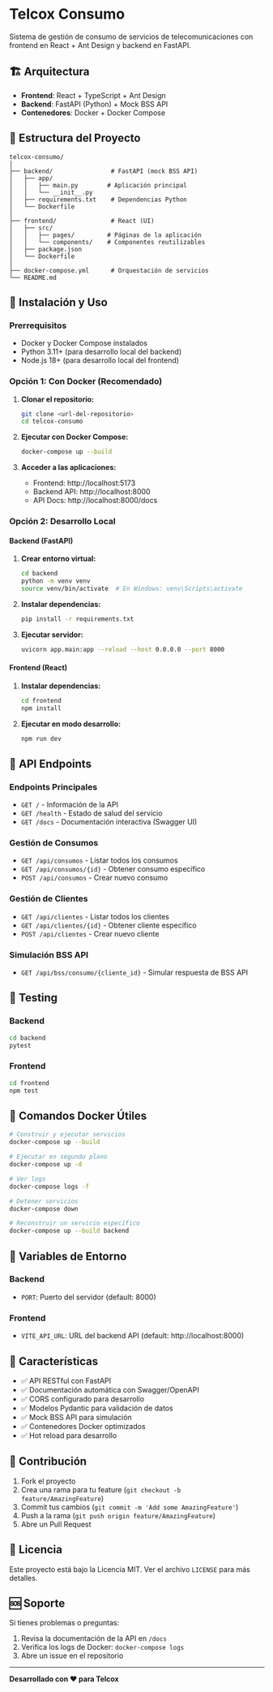 # Telcox Consumo

Sistema de gestión de consumo de servicios de telecomunicaciones con frontend en React + Ant Design y backend en FastAPI.

## 🏗️ Arquitectura

- **Frontend**: React + TypeScript + Ant Design
- **Backend**: FastAPI (Python) + Mock BSS API
- **Contenedores**: Docker + Docker Compose

## 📁 Estructura del Proyecto

```
telcox-consumo/
│
├── backend/                # FastAPI (mock BSS API)
│   ├── app/
│   │   ├── main.py        # Aplicación principal
│   │   └── __init__.py
│   ├── requirements.txt    # Dependencias Python
│   └── Dockerfile
│
├── frontend/               # React (UI)
│   ├── src/
│   │   ├── pages/         # Páginas de la aplicación
│   │   └── components/    # Componentes reutilizables
│   ├── package.json
│   └── Dockerfile
│
├── docker-compose.yml      # Orquestación de servicios
└── README.md
```

## 🚀 Instalación y Uso

### Prerrequisitos

- Docker y Docker Compose instalados
- Python 3.11+ (para desarrollo local del backend)
- Node.js 18+ (para desarrollo local del frontend)

### Opción 1: Con Docker (Recomendado)

1. **Clonar el repositorio:**
   ```bash
   git clone <url-del-repositorio>
   cd telcox-consumo
   ```

2. **Ejecutar con Docker Compose:**
   ```bash
   docker-compose up --build
   ```

3. **Acceder a las aplicaciones:**
   - Frontend: http://localhost:5173
   - Backend API: http://localhost:8000
   - API Docs: http://localhost:8000/docs

### Opción 2: Desarrollo Local

#### Backend (FastAPI)

1. **Crear entorno virtual:**
   ```bash
   cd backend
   python -m venv venv
   source venv/bin/activate  # En Windows: venv\Scripts\activate
   ```

2. **Instalar dependencias:**
   ```bash
   pip install -r requirements.txt
   ```

3. **Ejecutar servidor:**
   ```bash
   uvicorn app.main:app --reload --host 0.0.0.0 --port 8000
   ```

#### Frontend (React)

1. **Instalar dependencias:**
   ```bash
   cd frontend
   npm install
   ```

2. **Ejecutar en modo desarrollo:**
   ```bash
   npm run dev
   ```

## 🔌 API Endpoints

### Endpoints Principales

- `GET /` - Información de la API
- `GET /health` - Estado de salud del servicio
- `GET /docs` - Documentación interactiva (Swagger UI)

### Gestión de Consumos

- `GET /api/consumos` - Listar todos los consumos
- `GET /api/consumos/{id}` - Obtener consumo específico
- `POST /api/consumos` - Crear nuevo consumo

### Gestión de Clientes

- `GET /api/clientes` - Listar todos los clientes
- `GET /api/clientes/{id}` - Obtener cliente específico
- `POST /api/clientes` - Crear nuevo cliente

### Simulación BSS API

- `GET /api/bss/consumo/{cliente_id}` - Simular respuesta de BSS API

## 🧪 Testing

### Backend

```bash
cd backend
pytest
```

### Frontend

```bash
cd frontend
npm test
```

## 🐳 Comandos Docker Útiles

```bash
# Construir y ejecutar servicios
docker-compose up --build

# Ejecutar en segundo plano
docker-compose up -d

# Ver logs
docker-compose logs -f

# Detener servicios
docker-compose down

# Reconstruir un servicio específico
docker-compose up --build backend
```

## 🔧 Variables de Entorno

### Backend
- `PORT`: Puerto del servidor (default: 8000)

### Frontend
- `VITE_API_URL`: URL del backend API (default: http://localhost:8000)

## 📝 Características

- ✅ API RESTful con FastAPI
- ✅ Documentación automática con Swagger/OpenAPI
- ✅ CORS configurado para desarrollo
- ✅ Modelos Pydantic para validación de datos
- ✅ Mock BSS API para simulación
- ✅ Contenedores Docker optimizados
- ✅ Hot reload para desarrollo

## 🤝 Contribución

1. Fork el proyecto
2. Crea una rama para tu feature (`git checkout -b feature/AmazingFeature`)
3. Commit tus cambios (`git commit -m 'Add some AmazingFeature'`)
4. Push a la rama (`git push origin feature/AmazingFeature`)
5. Abre un Pull Request

## 📄 Licencia

Este proyecto está bajo la Licencia MIT. Ver el archivo `LICENSE` para más detalles.

## 🆘 Soporte

Si tienes problemas o preguntas:

1. Revisa la documentación de la API en `/docs`
2. Verifica los logs de Docker: `docker-compose logs`
3. Abre un issue en el repositorio

---

**Desarrollado con ❤️ para Telcox**

